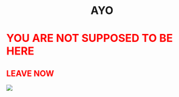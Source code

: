 <h1 align="center">AYO</h1>

<h1 style="color: red;">YOU ARE NOT SUPPOSED TO BE HERE</h1>

<h2 style="color: red;">LEAVE NOW</h2>

<a href="https://vale-sgwc.github.io/SCP-FC">
<img src="https://img.shields.io/badge/RETURN_MAIN_PAGE-ffffff?style=for-the-badge"/></a>